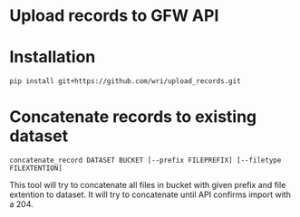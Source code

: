 # Upload records to GFW API

# Installation

`pip install git+https://github.com/wri/upload_records.git`

# Concatenate records to existing dataset

`concatenate_record DATASET BUCKET [--prefix FILEPREFIX] [--filetype FILEXTENTION]`

This tool will try to concatenate all files in bucket with given prefix and file extention to dataset.
It will try to concatenate until API confirms import with a 204.

